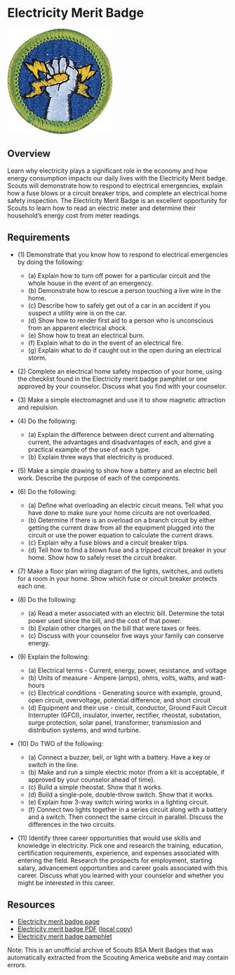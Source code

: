 

# Electricity Merit Badge

![Electricity Merit Badge](images/electricity-merit-badge.jpg)

## Overview



Learn why electricity plays a significant role in the economy and how energy consumption impacts our daily lives with the Electricity Merit badge. Scouts will demonstrate how to respond to electrical emergencies, explain how a fuse blows or a circuit breaker trips, and complete an electrical home safety inspection. The Electricity Merit Badge is an excellent opportunity for Scouts to learn how to read an electric meter and determine their household’s energy cost from meter readings.

## Requirements

* (1) Demonstrate that you know how to respond to electrical emergencies by doing the following:
    * (a) Explain how to turn off power for a particular circuit and the whole house in the event of an emergency.
    * (b) Demonstrate how to rescue a person touching a live wire in the home.
    * (c) Describe how to safely get out of a car in an accident if you suspect a utility wire is on the car.
    * (d) Show how to render first aid to a person who is unconscious from an apparent electrical shock.
    * (e) Show how to treat an electrical burn.
    * (f) Explain what to do in the event of an electrical fire.
    * (g) Explain what to do if caught out in the open during an electrical storm.


* (2) Complete an electrical home safety inspection of your  home, using the checklist found in the Electricity merit badge pamphlet or one approved by your counselor. Discuss what you find with your counselor.
* (3) Make a simple electromagnet and use it to show magnetic attraction and repulsion.
* (4) Do the following:
    * (a) Explain the difference between direct current and alternating current, the advantages and disadvantages of each, and give a practical example of the use of each type.
    * (b) Explain three ways that electricity is produced.


* (5) Make a simple drawing to show how a battery and an electric bell work. Describe the purpose of each of the components.
* (6) Do the following:
    * (a) Define what overloading an electric circuit means. Tell what you have done to make sure your home circuits are not overloaded.
    * (b) Determine if there is an overload on a branch circuit by either getting the current draw from all the equipment plugged into the circuit or use the power equation to calculate the current draws.
    * (c) Explain why a fuse blows and a circuit breaker trips.
    * (d) Tell how to find a blown fuse and a tripped circuit breaker in your home. Show how to safely reset the circuit breaker.


* (7) Make a floor plan wiring diagram of the lights, switches, and outlets for a room in your home. Show which fuse or circuit breaker protects each one.
* (8) Do the following:
    * (a) Read a meter associated with an electric bill. Determine the total power used since the bill, and the cost of that power.
    * (b) Explain other charges on the bill that were taxes or fees.
    * (c) Discuss with your counselor five ways your family can conserve energy.


* (9) Explain the following:
    * (a) Electrical terms - Current, energy, power, resistance, and voltage
    * (b) Units of measure - Ampere (amps), ohms, volts, watts, and watt-hours
    * (c) Electrical conditions - Generating source with example, ground, open circuit, overvoltage, potential difference, and short circuit
    * (d) Equipment and their use - circuit, conductor, Ground Fault Circuit Interrupter (GFCI), insulator, inverter, rectifier, rheostat, substation, surge protection, solar panel, transformer, transmission and distribution systems, and wind turbine.


* (10) Do TWO of the following:
    * (a) Connect a buzzer, bell, or light with a battery. Have a key or switch in the line.
    * (b) Make and run a simple electric motor (from a kit is acceptable, if approved by your counselor ahead of time).
    * (c) Build a simple rheostat. Show that it works.
    * (d) Build a single-pole, double-throw switch. Show that it works.
    * (e) Explain how 3-way switch wiring works in a lighting circuit.
    * (f) Connect two lights together in a series circuit along with a battery and a switch. Then connect the same circuit in parallel. Discuss the differences in the two circuits.


* (11) Identify three career opportunities that would use skills and knowledge in electricity. Pick one and research the training, education, certification requirements, experience, and expenses associated with entering the field. Research the prospects for employment, starting salary, advancement opportunities and career goals associated with this career. Discuss what you learned with your counselor and whether you might be interested in this career.


## Resources

- [Electricity merit badge page](https://www.scouting.org/merit-badges/electricity/)
- [Electricity merit badge PDF](https://filestore.scouting.org/filestore/Merit_Badge_ReqandRes/Pamphlets/Electricity.pdf) ([local copy](files/electricity-merit-badge.pdf))
- [Electricity merit badge pamphlet](https://www.scoutshop.org/electricity-merit-badge-pamphlet-656202.html)

Note: This is an unofficial archive of Scouts BSA Merit Badges that was automatically extracted from the Scouting America website and may contain errors.
